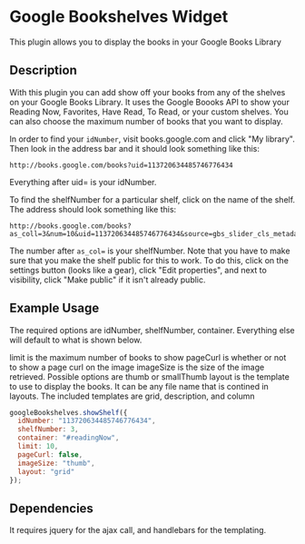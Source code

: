 # Google Bookshelves Widget

This plugin allows you to display the books in your Google Books Library

## Description

With this plugin you can add show off your books from any of the shelves on your Google Books Library. It uses the Google Boooks API to show your Reading Now, Favorites, Have Read, To Read, or your custom shelves. You can also choose the maximum number of books that you want to display.

In order to find your `idNumber`, visit books.google.com and click "My library". Then look in the address bar and it should look something like this:

```
http://books.google.com/books?uid=113720634485746776434
```

Everything after uid= is your idNumber.

To find the shelfNumber for a particular shelf, click on the name of the shelf. The address should look something like this:

```
http://books.google.com/books?as_coll=3&num=10&uid=113720634485746776434&source=gbs_slider_cls_metadata_3_mylibrary_title
```

The number after `as_col=` is your shelfNumber. Note that you have to make sure that you make the shelf public for this to work. To do this, click on the settings button (looks like a gear), click "Edit properties", and next to visibility, click "Make public" if it isn't already public.

## Example Usage

The required options are idNumber, shelfNumber, container. Everything else will default to what is shown below.

limit is the maximum number of books to show
pageCurl is whether or not to show a page curl on the image
imageSize is the size of the image retrieved. Possible options are thumb or smallThumb
layout is the template to use to display the books. It can be any file name that is contined in layouts. The included templates are grid, description, and column

```js
googleBookshelves.showShelf({
  idNumber: "113720634485746776434",
  shelfNumber: 3,
  container: "#readingNow",
  limit: 10,
  pageCurl: false,
  imageSize: "thumb",
  layout: "grid"
});
```

## Dependencies

It requires jquery for the ajax call, and handlebars for the templating.
